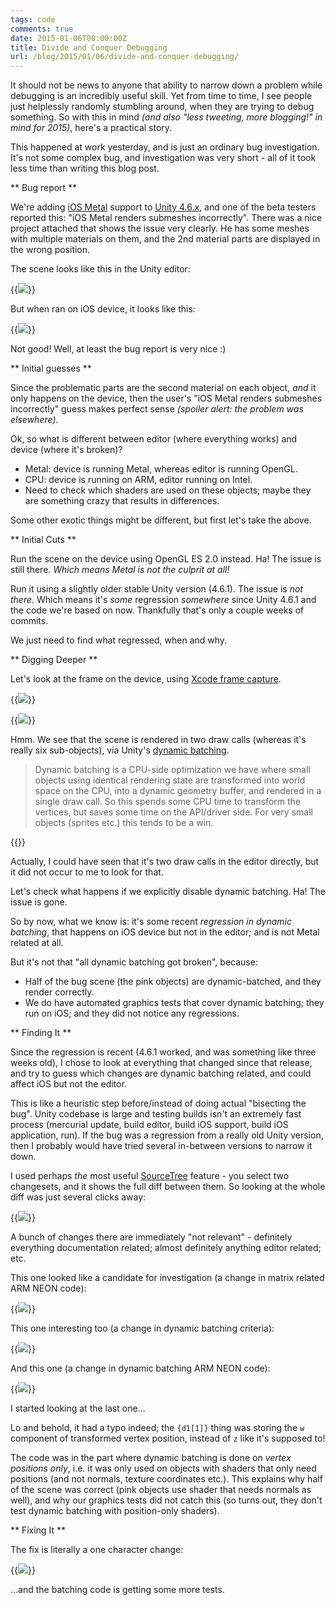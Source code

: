 ```yaml
---
tags: code
comments: true
date: 2015-01-06T00:00:00Z
title: Divide and Conquer Debugging
url: /blog/2015/01/06/divide-and-conquer-debugging/
---
```


It should not be news to anyone that ability to narrow down a problem while debugging is an incredibly
useful skill. Yet from time to time, I see people just helplessly randomly stumbling around, when they
are trying to debug something. So with this in mind *(and also "less tweeting, more blogging!"
in mind for 2015)*, here's a practical story.

This happened at work yesterday, and is just an ordinary bug investigation. It's not some complex bug,
and investigation was very short - all of it took less time than writing this blog post. 


** Bug report **

We're adding [iOS Metal](https://developer.apple.com/metal/) support to
[Unity 4.6.x](http://unity3d.com/unity/whats-new/unity-4.6), and one of the beta testers reported this:
"iOS Metal renders submeshes incorrectly". There was a nice project attached that shows the issue very clearly.
He has some meshes with multiple materials on them, and the 2nd material parts are displayed in the
wrong position.

The scene looks like this in the Unity editor:

{{<img src="/img/blog/2015-01/bug-editor.png">}}

But when ran on iOS device, it looks like this:

{{<img src="/img/blog/2015-01/bug-device.png">}}

Not good! Well, at least the bug report is very nice :)


** Initial guesses **

Since the problematic parts are the second material on each object, *and* it only happens on the device,
then the user's "iOS Metal renders submeshes incorrectly" guess makes perfect sense *(spoiler alert:
the problem was elsewhere)*.

Ok, so what is different between editor (where everything works) and device (where it's broken)?

* Metal: device is running Metal, whereas editor is running OpenGL.
* CPU: device is running on ARM, editor running on Intel.
* Need to check which shaders are used on these objects; maybe they are something crazy that results in differences.

Some other exotic things might be different, but first let's take the above.


** Initial Cuts **

Run the scene on the device using OpenGL ES 2.0 instead. Ha! The issue is still there. *Which means
Metal is not the culprit at all!*

Run it using a slightly older stable Unity version (4.6.1). The issue is *not there*. Which means
it's *some* regression *somewhere* since Unity 4.6.1 and the code we're based on now. Thankfully
that's only a couple weeks of commits.

We just need to find what regressed, when and why.


** Digging Deeper **

Let's look at the frame on the device, using [Xcode frame capture](https://developer.apple.com/library/ios/documentation/3DDrawing/Conceptual/OpenGLES_ProgrammingGuide/ToolsOverview/ToolsOverview.html#//apple_ref/doc/uid/TP40008793-A2-SW11).

{{<img src="/img/blog/2015-01/bug-trace1.png">}}

{{<img src="/img/blog/2015-01/bug-trace2.png">}}

Hmm. We see that the scene is rendered in two draw calls (whereas it's really six sub-objects),
via Unity's [dynamic batching](http://docs.unity3d.com/Manual/DrawCallBatching.html). 

> Dynamic batching is a CPU-side optimization we have where small objects using identical
> rendering state are transformed into world space on the CPU, into a dynamic geometry buffer,
> and rendered in a single draw call. So this spends some CPU time to transform the vertices,
> but saves some time on the API/driver side. For very small objects
> (sprites etc.) this tends to be a win.

{{<imgright src="/img/blog/2015-01/bug-stats.png">}}

Actually, I could have seen that it's two draw calls in the editor directly, but it did not
occur to me to look for that.

Let's check what happens if we explicitly disable dynamic batching. Ha! The issue is gone.

So by now, what we know is: it's some recent *regression in dynamic batching*, that happens on iOS
device but not in the editor; and is not Metal related at all.

But it's not that "all dynamic batching got broken", because:

* Half of the bug scene (the pink objects) are dynamic-batched, and they render correctly.
* We do have automated graphics tests that cover dynamic batching; they run on iOS; and they did not notice any regressions.


** Finding It **

Since the regression is recent (4.6.1 worked, and was something like three weeks old), I chose to look
at everything that changed since that release, and try to guess which changes are dynamic batching related,
and could affect iOS but not the editor.

This is like a heuristic step before/instead of doing actual "bisecting the bug". Unity codebase is
large and testing builds isn't an extremely fast process (mercurial update, build editor, build iOS support,
build iOS application, run). If the bug was a regression from a really old Unity version, then I probably would
have tried several in-between versions to narrow it down.

I used perhaps *the* most useful [SourceTree](http://www.sourcetreeapp.com/) feature - you select two changesets,
and it shows the full diff between them. So looking at the whole diff was just several clicks away:

{{<img src="/img/blog/2015-01/bug-st-diff.png">}}

A bunch of changes there are immediately "not relevant" - definitely everything documentation related; almost
definitely anything editor related; etc.

This one looked like a candidate for investigation (a change in matrix related ARM NEON code):

{{<img src="/img/blog/2015-01/bug-st-diff2.png">}}

This one interesting too (a change in dynamic batching criteria):

{{<img src="/img/blog/2015-01/bug-st-diff1.png">}}

And this one (a change in dynamic batching ARM NEON code):

{{<img src="/img/blog/2015-01/bug-st-diff0.png">}}


I started looking at the last one...

Lo and behold, it had a typo indeed; the `{d1[1]}` thing was storing the
`w` component of transformed vertex position, instead of `z` like it's supposed to!

The code was in the part where dynamic batching is done on *vertex positions only*, i.e. it was only used on objects
with shaders that only need positions (and not normals, texture coordinates etc.). This explains why half of the
scene was correct (pink objects use shader that needs normals as well), and why our graphics tests did not catch this
(so turns out, they don't test dynamic batching with position-only shaders).


** Fixing It **

The fix is literally a one character change:

{{<img src="/img/blog/2015-01/bug-fix.png">}}

...and the batching code is getting some more tests.
